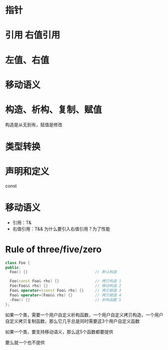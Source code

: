 
# 指针
# 引用 右值引用
# 左值、右值
# 移动语义

# 构造、析构、复制、赋值
构造是从无到有，赋值是修改

# 类型转换

# 声明和定义

const

# 移动语义

- 引用：T&
- 右值引用：T&&
为什么要引入右值引用？为了性能

# Rule of three/five/zero

```c++
class Foo {
public:
  Foo() {}                              // 默认构造

  Foo(const Foo& rhs) {}                // 拷贝构造 1
  Foo(Foo&& rhs) {}                     // 移动构造 2
  Foo& operator=(const Foo& rhs) {}     // 拷贝赋值 3
  Foo& operator=(Foo&& rhs) {}          // 拷贝赋值 4
  ~Foo() {}                             // 析构函数 5
};

```

如果一个类，需要一个用户自定义析构函数，一个用户自定义拷贝构造，一个用户自定义拷贝复制函数，那么它几乎总是同时需要这3个用户自定义函数

如果一个类，要支持移动语义，那么这5个函数都要提供

要么就一个也不提供
